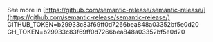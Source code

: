 

See more in [https://github.com/semantic-release/semantic-release/](https://github.com/semantic-release/semantic-release/)
GITHUB_TOKEN=b29933c83f69ff0d7266bea848a03352bf5e0d20
GH_TOKEN=b29933c83f69ff0d7266bea848a03352bf5e0d20
